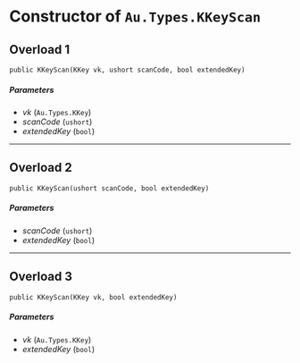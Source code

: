 # Constructor of `Au.Types.KKeyScan`

## Overload 1

```
public KKeyScan(KKey vk, ushort scanCode, bool extendedKey)
```

##### Parameters

- *vk*  (`Au.Types.KKey`)
- *scanCode*  (`ushort`)
- *extendedKey*  (`bool`)

* * *

## Overload 2

```
public KKeyScan(ushort scanCode, bool extendedKey)
```

##### Parameters

- *scanCode*  (`ushort`)
- *extendedKey*  (`bool`)

* * *

## Overload 3

```
public KKeyScan(KKey vk, bool extendedKey)
```

##### Parameters

- *vk*  (`Au.Types.KKey`)
- *extendedKey*  (`bool`)
